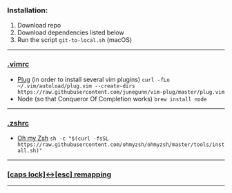 ### Installation:
1. Download repo
2. Download dependencies listed below
3. Run the script ```git-to-local.sh``` (macOS)
_____

### [.vimrc](https://github.com/fenshan/config-files/blob/main/.vimrc)
* [Plug](https://github.com/junegunn/vim-plug) (in order to install several vim plugins)
```curl -fLo ~/.vim/autoload/plug.vim --create-dirs https://raw.githubusercontent.com/junegunn/vim-plug/master/plug.vim```
* Node (so that Conqueror Of Completion works)
```brew install node```

_____

### [.zshrc](https://github.com/fenshan/config-files/blob/main/.zshrc)
* [Oh my Zsh](https://github.com/ohmyzsh/ohmyzsh)
```sh -c "$(curl -fsSL https://raw.githubusercontent.com/ohmyzsh/ohmyzsh/master/tools/install.sh)"```

_____

### [[caps lock]<->[esc] remapping](https://github.com/fenshan/config-files/blob/main/keys-remapping.plist)

_____
